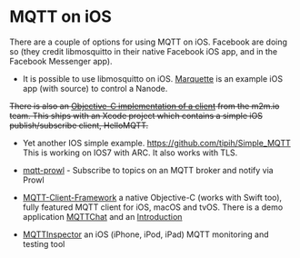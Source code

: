 # MQTT on iOS

There are a couple of options for using MQTT on iOS. Facebook are doing so (they credit libmosquitto in their native Facebook iOS app, and in the Facebook Messenger app).

* It is possible to use libmosquitto on iOS. [Marquette](https://github.com/njh/marquette) is an example iOS app (with source) to control a Nanode.

~~There is also an [Objective-C implementation of a client](https://github.com/m2mIO/mqttIO-objC) from the m2m.io team. This ships with an Xcode project which contains a simple iOS publish/subscribe client, HelloMQTT.~~

* Yet another IOS simple example. https://github.com/tipih/Simple_MQTT
This is working on IOS7 with ARC. It also works with TLS.


*  [mqtt-prowl](https://github.com/jpmens/mqtt-prowl) - Subscribe to topics on an MQTT broker and notify via Prowl

* [MQTT-Client-Framework](https://github.com/ckrey/MQTT-Client-Framework) a native Objective-C (works with Swift too), fully featured MQTT client for iOS, macOS and tvOS. There is a demo application [MQTTChat](https://github.com/ckrey/MQTTChat) and an [Introduction](http://www.hivemq.com/blog/mqtt-client-library-encyclopedia-mqtt-client-framework)

* [MQTTInspector](http://www.hivemq.com/blog/mqtt-toolbox-mqtt-inspector) an iOS (iPhone, iPod, iPad) MQTT monitoring and testing tool
